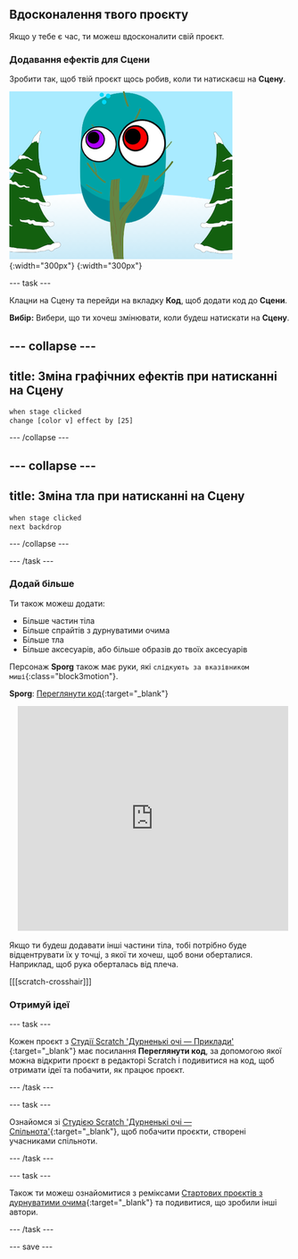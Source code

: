 ## Вдосконалення твого проєкту

Якщо у тебе є час, ти можеш вдосконалити свій проєкт.

### Додавання ефектів для Сцени

Зробити так, щоб твій проєкт щось робив, коли ти натискаєш на **Сцену**.

![Сцена з графічними ефектами.](images/stage-effects.png){:width="300px"}
{:width="300px"}

--- task ---

Клацни на Сцену та перейди на вкладку **Код**, щоб додати код до **Сцени**.

**Вибір:** Вибери, що ти хочеш змінювати, коли будеш натискати на **Сцену**.

--- collapse ---
---
title: Зміна графічних ефектів при натисканні на Сцену
---

```blocks3
when stage clicked
change [color v] effect by [25]
```

--- /collapse ---

--- collapse ---
---
title: Зміна тла при натисканні на Сцену
---

```blocks3
when stage clicked
next backdrop
```

--- /collapse ---

--- /task ---

### Додай більше

Ти також можеш додати:
- Більше частин тіла
- Більше спрайтів з дурнуватими очима
- Більше тла
- Більше аксесуарів, або більше образів до твоїх аксесуарів

Персонаж **Sporg** також має руки, які `слідкують за вказівником миші`{:class="block3motion"}.

**Sporg**: [Переглянути код](https://scratch.mit.edu/projects/495865892/editor){:target="_blank"}
<div class="scratch-preview" style="margin-left: 15px;">
  <iframe allowtransparency="true" width="485" height="402" src="https://scratch.mit.edu/projects/embed/495865892/?autostart=false" frameborder="0"></iframe>
</div>

Якщо ти будеш додавати інші частини тіла, тобі потрібно буде відцентрувати їх у точці, з якої ти хочеш, щоб вони оберталися. Наприклад, щоб рука оберталась від плеча.

[[[scratch-crosshair]]]

### Отримуй ідеї

--- task ---

Кожен проєкт з [Студії Scratch 'Дурненькі очі — Приклади' ](https://scratch.mit.edu/studios/29029028){:target="_blank"} має посилання **Переглянути код**, за допомогою якої можна відкрити проєкт в редакторі Scratch і подивитися на код, щоб отримати ідеї та побачити, як працює проєкт.

--- /task ---

--- task ---

Ознайомся зі [Студією Scratch 'Дурненькі очі — Спільнота'](https://scratch.mit.edu/studios/29120534){:target="_blank"}, щоб побачити проєкти, створені учасниками спільноти.

--- /task ---

--- task ---

Також ти можеш ознайомитися з реміксами [Стартових проєктів з дурнуватими очима](https://scratch.mit.edu/projects/582221984/remixes){:target="_blank"} та подивитися, що зробили інші автори.

--- /task ---

--- save ---
